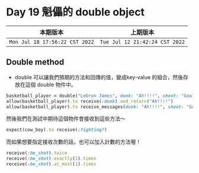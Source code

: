 # Day 19 魁儡的 double object

|本期版本|上期版本
|:---:|:---:|
`Mon Jul 18 17:56:22 CST 2022` | `Tue Jul 12 21:42:24 CST 2022`


## Double method

* double 可以讓我們預期的方法和回傳的值，變成key-value 的組合，然後存放在這個 double 物件中。

```ruby
basketball_player = double("Lebron James", dunk: "Ah!!!!", shoot: "Goal!!!!")
allow(basketball_player).to receive(:dunk).and_return("Ah!!!!")
allow(basketball_player).to receive_messages(dunk: "Ah!!!!", shoot: "Goal!!!!")
```


然後我們在測試中期待這個物件會接收到這些方法～

```ruby
expect(cow_boy).to receive(:fighting?)
```

而如果想要指定接收次數的話，也可以加入計數的方法喔！

```ruby
receive(:be_shot).twice
receive(:be_shot).exactly(1).times
receive(:be_shot).at_most(1).times
```